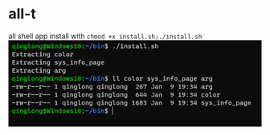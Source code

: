 # all-t
all shell app
install with `chmod +x install.sh;./install.sh`
![output](https://raw.githubusercontent.com/kong-fan-xing123/all-t/main/ppt.png)
